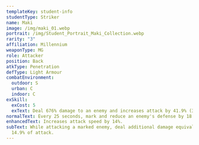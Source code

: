 ```yaml
---
templateKey: student-info
studentType: Striker
name: Maki
image: /img/maki_01.webp
portrait: /img/Student_Portrait_Maki_Collection.webp
rarity: "3"
affiliation: Millennium
weaponType: MG
role: Attacker
position: Back
atkType: Penetration
defType: Light Armour
combatEnvironment:
  outdoor: S
  urban: C
  indoor: C
exSkill:
  exCost: 5
  exText: Deal 676% damage to an enemy and increases attack by 41.9% (30 sec).
normalText: Every 25 seconds, mark and reduce an enemy's defense by 18.3% (15 sec).
enhancedText: Increases attack speed by 14%.
subText: While attacking a marked enemy, deal additional damage equivalent to
  14.9% of attack.
---
```

